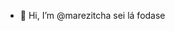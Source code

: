 - 👋 Hi, I’m @marezitcha
sei lá fodase

<!---
marezitcha/marezitcha is a ✨ special ✨ repository because its `README.md` (this file) appears on your GitHub profile.
You can click the Preview link to take a look at your changes.
--->
